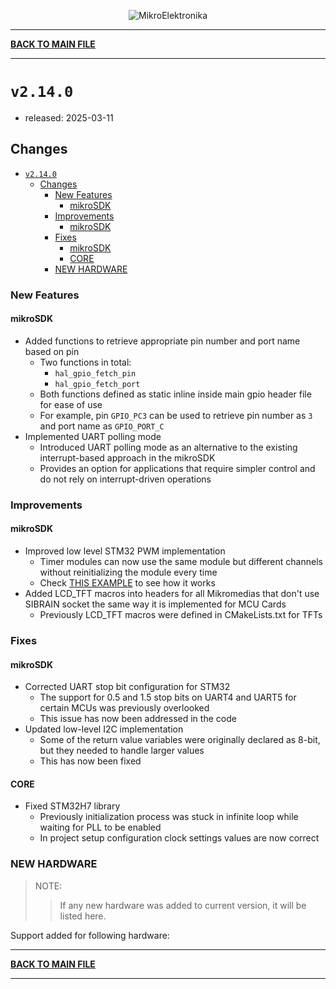 <p align="center">
  <img src="http://www.mikroe.com/img/designs/beta/logo_small.png?raw=true" alt="MikroElektronika"/>
</p>

---

**[BACK TO MAIN FILE](../../changelog.md)**

---

# `v2.14.0`

+ released: 2025-03-11

## Changes

+ [`v2.14.0`](#v2140)
  + [Changes](#changes)
    + [New Features](#new-features)
      + [mikroSDK](#mikrosdk)
    + [Improvements](#improvements)
      + [mikroSDK](#mikrosdk-1)
    + [Fixes](#fixes)
      + [mikroSDK](#mikrosdk-2)
      + [CORE](#core)
    + [NEW HARDWARE](#new-hardware)

### New Features

#### mikroSDK

+ Added functions to retrieve appropriate pin number and port name based on pin
  + Two functions in total:
    + `hal_gpio_fetch_pin`
    + `hal_gpio_fetch_port`
  + Both functions defined as static inline inside main gpio header file for ease of use
  + For example, pin `GPIO_PC3` can be used to retrieve pin number as `3` and port name as `GPIO_PORT_C`
+ Implemented UART polling mode
  + Introduced UART polling mode as an alternative to the existing interrupt-based approach in the mikroSDK
  + Provides an option for applications that require simpler control and do not rely on interrupt-driven operations

### Improvements

#### mikroSDK

+ Improved low level STM32 PWM implementation
  + Timer modules can now use the same module but different channels without reinitializing the module every time
  + Check [THIS EXAMPLE](../../tests/pwm/multi_channel) to see how it works
+ Added LCD_TFT macros into headers for all Mikromedias that don't use SIBRAIN socket the same way it is implemented for MCU Cards
  + Previously LCD_TFT macros were defined in CMakeLists.txt for TFTs

### Fixes

#### mikroSDK

+ Corrected UART stop bit configuration for STM32
  + The support for 0.5 and 1.5 stop bits on UART4 and UART5 for certain MCUs was previously overlooked
  + This issue has now been addressed in the code
+ Updated low-level I2C implementation
  + Some of the return value variables were originally declared as 8-bit, but they needed to handle larger values
  + This has now been fixed

#### CORE

+ Fixed STM32H7 library
  + Previously initialization process was stuck in infinite loop while waiting for PLL to be enabled
  + In project setup configuration clock settings values are now correct

### NEW HARDWARE

> NOTE:
>> If any new hardware was added to current version, it will be listed here.

Support added for following hardware:

---

**[BACK TO MAIN FILE](../../changelog.md)**

---
